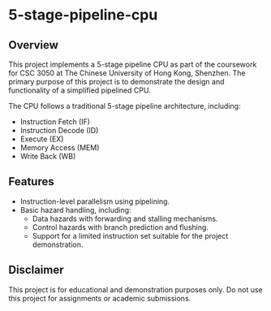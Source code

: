 # 5-stage-pipeline-cpu

## Overview
This project implements a 5-stage pipeline CPU as part of the coursework for CSC 3050 at The Chinese University of Hong Kong, Shenzhen. The primary purpose of this project is to demonstrate the design and functionality of a simplified pipelined CPU.

The CPU follows a traditional 5-stage pipeline architecture, including:

- Instruction Fetch (IF)
- Instruction Decode (ID)
- Execute (EX)
- Memory Access (MEM)
- Write Back (WB)

## Features
- Instruction-level parallelism using pipelining.
- Basic hazard handling, including:
  - Data hazards with forwarding and stalling mechanisms.
  - Control hazards with branch prediction and flushing.
  - Support for a limited instruction set suitable for the project demonstration.

## Disclaimer
This project is for educational and demonstration purposes only. Do not use this project for assignments or academic submissions.
